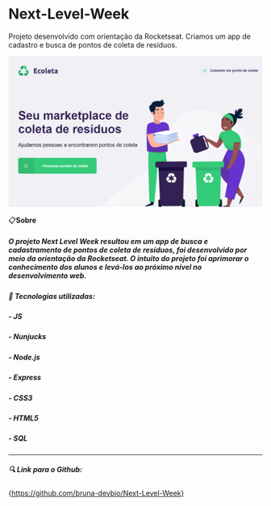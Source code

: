 


# Next-Level-Week
Projeto desenvolvido com orientação da Rocketseat. Criamos um app de cadastro e busca de pontos de coleta de resíduos.

<img src="./public/assets/readmelogo.png">
</h1>

📋**Sobre**
##### O projeto **Next Level Week** resultou em um app de busca e cadastramento de pontos de coleta de resíduos, foi desenvolvido por meio da orientação da Rocketseat. O intuito do projeto foi aprimorar o conhecimento dos alunos e levá-los ao próximo nível no desenvolvimento web.

##### 📌 Tecnologias utilizadas:

##### - JS
##### - Nunjucks
##### - Node.js
##### - Express
##### - CSS3
##### - HTML5
##### - SQL

---

##### 🔍 Link para o Github:
{https://github.com/bruna-devbio/Next-Level-Week}
